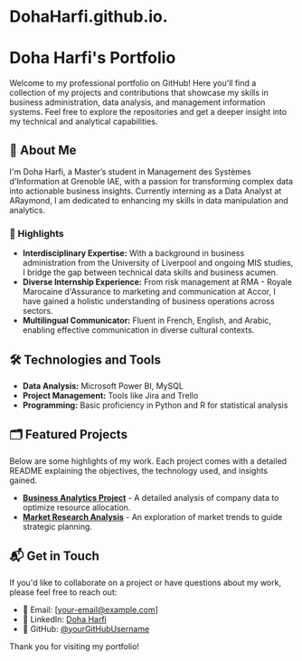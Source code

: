 # DohaHarfi.github.io.
# Doha Harfi's Portfolio

Welcome to my professional portfolio on GitHub! Here you'll find a collection of my projects and contributions that showcase my skills in business administration, data analysis, and management information systems. Feel free to explore the repositories and get a deeper insight into my technical and analytical capabilities.

## 📘 About Me

I'm Doha Harfi, a Master’s student in Management des Systèmes d'Information at Grenoble IAE, with a passion for transforming complex data into actionable business insights. Currently interning as a Data Analyst at ARaymond, I am dedicated to enhancing my skills in data manipulation and analytics.

### 🌟 Highlights
- **Interdisciplinary Expertise:** With a background in business administration from the University of Liverpool and ongoing MIS studies, I bridge the gap between technical data skills and business acumen.
- **Diverse Internship Experience:** From risk management at RMA - Royale Marocaine d'Assurance to marketing and communication at Accor, I have gained a holistic understanding of business operations across sectors.
- **Multilingual Communicator:** Fluent in French, English, and Arabic, enabling effective communication in diverse cultural contexts.

## 🛠 Technologies and Tools

- **Data Analysis:** Microsoft Power BI, MySQL
- **Project Management:** Tools like Jira and Trello
- **Programming:** Basic proficiency in Python and R for statistical analysis

## 🗂 Featured Projects

Below are some highlights of my work. Each project comes with a detailed README explaining the objectives, the technology used, and insights gained.

- **[Business Analytics Project](link-to-repository)** - A detailed analysis of company data to optimize resource allocation.
- **[Market Research Analysis](link-to-repository)** - An exploration of market trends to guide strategic planning.

## 📬 Get in Touch

If you'd like to collaborate on a project or have questions about my work, please feel free to reach out:

- 📧 Email: [your-email@example.com]
- 🔗 LinkedIn: [Doha Harfi](https://www.linkedin.com/in/doha-harfi-1815b3254/)
- 💼 GitHub: [@yourGitHubUsername](https://github.com/yourGitHubUsername)

Thank you for visiting my portfolio!
